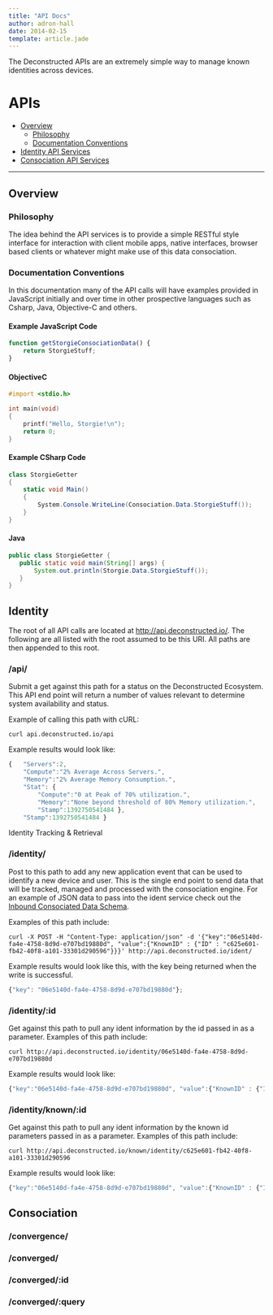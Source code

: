 ```yaml
---
title: "API Docs"
author: adron-hall
date: 2014-02-15
template: article.jade
---
```


The Deconstructed APIs are an extremely simple way to manage known identities across devices.

<span class="more"></span>

APIs
===

*   [Overview](#overview)
    *   [Philosophy](#philosophy)
    *   [Documentation Conventions](#conventions)
*   [Identity API Services](#identity)
*   [Consociation API Services](#consociation)

* * *

<h2 id="overview">Overview</h2>

<h3 id="philosophy">Philosophy</h3>

The idea behind the API services is to provide a simple RESTful style interface for interaction with client mobile apps, native interfaces, browser based clients or whatever might make use of this data consociation.

<h3 id="conventions">Documentation Conventions</h3>

In this documentation many of the API calls will have examples provided in JavaScript initially and over time in other prospective languages such as Csharp, Java, Objective-C and others.

#### Example JavaScript Code

```javascript
function getStorgieConsociationData() {
    return StorgieStuff;
}
```

#### ObjectiveC

```objectivec
#import <stdio.h>

int main(void)
{
    printf("Hello, Storgie!\n");
    return 0;
}
```

#### Example CSharp Code

```cs
class StorgieGetter
{
    static void Main()
    {
        System.Console.WriteLine(Consociation.Data.StorgieStuff());
    }
}
```

#### Java

```java
public class StorgieGetter {
   public static void main(String[] args) {
       System.out.println(Storgie.Data.StorgieStuff());
   }
}
```

<h2 id="identity">Identity</h2>

The root of all API calls are located at http://api.deconstructed.io/. The following are all listed with the root assumed to be this URI. All paths are then appended to this root.

### /api/

Submit a get against this path for a status on the Deconstructed Ecosystem. This API end point will return a number of values relevant to determine system availability and status.

Example of calling this path with cURL:

    curl api.deconstructed.io/api

Example results would look like:

```javascript
{   "Servers":2,
    "Compute":"2% Average Across Servers.",
    "Memory":"2% Average Memory Consumption.",
    "Stat": {
        "Compute":"0 at Peak of 70% utilization.",
        "Memory":"None beyond threshold of 80% Memory utilization.",
        "Stamp":1392750541484 },
    "Stamp":1392750541484 }
```

Identity Tracking & Retrieval

### /identity/

Post to this path to add any new application event that can be used to identify a new device and user. This is the single end point to send data that will be tracked, managed and processed with the consociation engine. For an example of JSON data to pass into the ident service check out the [Inbound Consociated Data Schema](/articles/inbound-data-schema/).

Examples of this path include:

    curl -X POST -H "Content-Type: application/json" -d '{"key":"06e5140d-fa4e-4758-8d9d-e707bd19880d", "value":{"KnownID" : {"ID" : "c625e601-fb42-40f8-a101-33301d290596"}}}' http://api.deconstructed.io/ident/

Example results would look like this, with the key being returned when the write is successful.

```javascript
{"key": "06e5140d-fa4e-4758-8d9d-e707bd19880d"};
```

### /identity/:id

Get against this path to pull any ident information by the id passed in as a parameter. Examples of this path include:

    curl http://api.deconstructed.io/identity/06e5140d-fa4e-4758-8d9d-e707bd19880d

Example results would look like:

```javascript
{"key":"06e5140d-fa4e-4758-8d9d-e707bd19880d", "value":{"KnownID" : {"ID" : "c625e601-fb42-40f8-a101-33301d290596"}}}
```

### /identity/known/:id

Get against this path to pull any ident information by the known id parameters passed in as a parameter. Examples of this path include:

    curl http://api.deconstructed.io/known/identity/c625e601-fb42-40f8-a101-33301d290596

Example results would look like:

```javascript
{"key":"06e5140d-fa4e-4758-8d9d-e707bd19880d", "value":{"KnownID" : {"ID" : "c625e601-fb42-40f8-a101-33301d290596"}}}
```


<h2 id="consociation">Consociation</h2>

### /convergence/

### /converged/

### /converged/:id

### /converged/:query